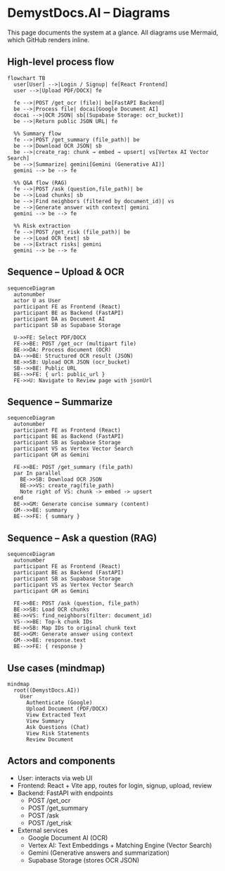# DemystDocs.AI – Diagrams

This page documents the system at a glance. All diagrams use Mermaid, which GitHub renders inline.

## High-level process flow

```mermaid
flowchart TB
  user[User] -->|Login / Signup| fe[React Frontend]
  user -->|Upload PDF/DOCX| fe

  fe -->|POST /get_ocr (file)| be[FastAPI Backend]
  be -->|Process file| docai[Google Document AI]
  docai -->|OCR JSON| sb[(Supabase Storage: ocr_bucket)]
  be -->|Return public JSON URL| fe

  %% Summary flow
  fe -->|POST /get_summary (file_path)| be
  be -->|Download OCR JSON| sb
  be -->|create_rag: chunk → embed → upsert| vs[Vertex AI Vector Search]
  be -->|Summarize| gemini[Gemini (Generative AI)]
  gemini --> be --> fe

  %% Q&A flow (RAG)
  fe -->|POST /ask (question,file_path)| be
  be -->|Load chunks| sb
  be -->|Find neighbors (filtered by document_id)| vs
  be -->|Generate answer with context| gemini
  gemini --> be --> fe

  %% Risk extraction
  fe -->|POST /get_risk (file_path)| be
  be -->|Load OCR text| sb
  be -->|Extract risks| gemini
  gemini --> be --> fe
```

## Sequence – Upload & OCR

```mermaid
sequenceDiagram
  autonumber
  actor U as User
  participant FE as Frontend (React)
  participant BE as Backend (FastAPI)
  participant DA as Document AI
  participant SB as Supabase Storage

  U->>FE: Select PDF/DOCX
  FE->>BE: POST /get_ocr (multipart file)
  BE->>DA: Process document (OCR)
  DA-->>BE: Structured OCR result (JSON)
  BE->>SB: Upload OCR JSON (ocr_bucket)
  SB-->>BE: Public URL
  BE-->>FE: { url: public_url }
  FE->>U: Navigate to Review page with jsonUrl
```

## Sequence – Summarize

```mermaid
sequenceDiagram
  autonumber
  participant FE as Frontend (React)
  participant BE as Backend (FastAPI)
  participant SB as Supabase Storage
  participant VS as Vertex Vector Search
  participant GM as Gemini

  FE->>BE: POST /get_summary (file_path)
  par In parallel
    BE->>SB: Download OCR JSON
    BE->>VS: create_rag(file_path)
    Note right of VS: chunk -> embed -> upsert
  end
  BE->>GM: Generate concise summary (content)
  GM-->>BE: summary
  BE-->>FE: { summary }
```

## Sequence – Ask a question (RAG)

```mermaid
sequenceDiagram
  autonumber
  participant FE as Frontend (React)
  participant BE as Backend (FastAPI)
  participant SB as Supabase Storage
  participant VS as Vertex Vector Search
  participant GM as Gemini

  FE->>BE: POST /ask (question, file_path)
  BE->>SB: Load OCR chunks
  BE->>VS: find_neighbors(filter: document_id)
  VS-->>BE: Top-k chunk IDs
  BE->>SB: Map IDs to original chunk text
  BE->>GM: Generate answer using context
  GM-->>BE: response.text
  BE-->>FE: { response }
```

## Use cases (mindmap)

```mermaid
mindmap
  root((DemystDocs.AI))
    User
      Authenticate (Google)
      Upload Document (PDF/DOCX)
      View Extracted Text
      View Summary
      Ask Questions (Chat)
      View Risk Statements
      Review Document
```

## Actors and components

- User: interacts via web UI
- Frontend: React + Vite app, routes for login, signup, upload, review
- Backend: FastAPI with endpoints
  - POST /get_ocr
  - POST /get_summary
  - POST /ask
  - POST /get_risk
- External services
  - Google Document AI (OCR)
  - Vertex AI: Text Embeddings + Matching Engine (Vector Search)
  - Gemini (Generative answers and summarization)
  - Supabase Storage (stores OCR JSON)
